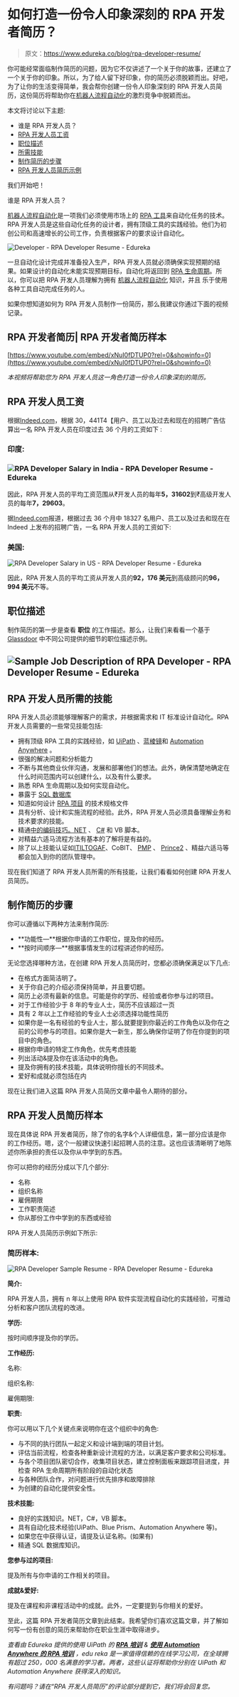 # 如何打造一份令人印象深刻的 RPA 开发者简历？

> 原文：<https://www.edureka.co/blog/rpa-developer-resume/>

你可能经常面临制作简历的问题，因为它不仅讲述了一个关于你的故事，还建立了一个关于你的印象。所以，为了给人留下好印象，你的简历必须脱颖而出。好吧，为了让你的生活变得简单，我会帮你创建一份令人印象深刻的 RPA 开发人员简历，这份简历将帮助你在[机器人流程自动化](https://www.edureka.co/robotic-process-automation-training)的激烈竞争中脱颖而出。

本文将讨论以下主题:

*   谁是 RPA 开发人员？
*   [RPA 开发人员工资](#salary)
*   [职位描述](#jobdescription)
*   [所需技能](#skills)
*   [制作简历的步骤](#stepstobuildresume)
*   [RPA 开发人员简历示例](#sampleresume)

我们开始吧！

谁是 RPA 开发人员？

[机器人流程自动化](https://www.edureka.co/blog/what-is-robotic-process-automation/)是一项我们必须使用市场上的 [RPA 工具](https://www.edureka.co/blog/rpa-tools-list-and-comparison/)来自动化任务的技术。RPA 开发人员是这些自动化任务的设计者，拥有顶级工具的实践经验。他们为初创公司和高速增长的公司工作，负责根据客户的要求设计自动化。

![Developer - RPA Developer Resume - Edureka](img/9eb337acfc6a52aac9d16562253ba2a7.png)

一旦自动化设计完成并准备投入生产，RPA 开发人员就必须确保实现预期的结果。如果设计的自动化未能实现预期目标，自动化将返回到 [RPA 生命周期](https://www.edureka.co/blog/rpa-lifecycle)。所以，你可以把 RPA 开发人员理解为拥有 [机器人流程自动化](https://www.edureka.co/blog/robotic-process-automation/) 知识，并且 乐于使用各种工具自动完成任务的人。

如果你想知道如何为 RPA 开发人员制作一份简历，那么我建议你通过下面的视频记录。

## **RPA 开发者简历| RPA 开发者简历样本**



[https://www.youtube.com/embed/xNuI0fDTUP0?rel=0&showinfo=0](https://www.youtube.com/embed/xNuI0fDTUP0?rel=0&showinfo=0)

*本视频将帮助您为 RPA 开发人员这一角色打造一份令人印象深刻的简历。*

## **RPA 开发人员工资**

根据[Indeed.com](https://www.indeed.co.in/salaries/rpa%20developer-Salaries)，根据 30，441T4【用户、员工以及过去和现在的招聘广告估算出一名 RPA 开发人员在印度过去 36 个月的工资如下 :

### **印度:**

### **![RPA Developer Salary in India - RPA Developer Resume - Edureka](img/0828470269143ebed84d3f57ba447e58.png)**

因此，RPA 开发人员的平均工资范围从₹开发人员的每年**5，31602**到₹高级开发人员的每年**7，29603**。

据[Indeed.com](https://www.indeed.com/salaries/rpa%20developer)报道，根据过去 36 个月中 18327 名用户、员工以及过去和现在在 Indeed 上发布的招聘广告，一名 RPA 开发人员的工资如下:

### **美国:**

![RPA Developer Salary in US - RPA Developer Resume - Edureka](img/2ce47f2db15acce15174920f3ceae6cb.png)

因此，RPA 开发人员的平均工资从开发人员的**92，176 美元**到高级顾问的**96，994 美元**不等。

## **职位描述**

制作简历的第一步是查看 **职位** 的工作描述。那么，让我们来看看一个基于 [Glassdoor](https://www.glassdoor.co.in/) 中不同公司提供的细节的职位描述示例。

## **![Sample Job Description of RPA Developer - RPA Developer Resume - Edureka](img/6646acc31bf2496a66e3a3b5b84096ea.png)**

## **RPA 开发人员所需的技能**

RPA 开发人员必须能够理解客户的需求，并根据需求和 IT 标准设计自动化。RPA 开发人员需要的一些常见技能包括:

*   拥有顶级 RPA 工具的实践经验，如 [UiPath](https://www.edureka.co/blog/uipath-studio/) 、[蓝棱镜](https://www.edureka.co/blog/rpa-blue-prism/)和 [Automation Anywhere](https://www.edureka.co/blog/rpa-automation-anywhere/) 。
*   很强的解决问题和分析能力
*   不断与其他商业伙伴沟通，发展和部署他们的想法。此外，确保清楚地确定在什么时间范围内可以创建什么，以及有什么要求。
*   熟悉 RPA 生命周期以及如何实现自动化。
*   暴露于 [SQL 数据库](https://www.edureka.co/blog/sql-tutorial/)
*   知道如何设计 [RPA 项目](https://www.edureka.co/blog/rpa-projects) 的技术规格文件
*   具有分析、设计和实施流程的经验。此外，RPA 开发人员必须具备理解业务和技术要求的技能。
*   精通[中的编码技巧。NET](https://www.edureka.co/blog/interview-questions/dot-net-interview-questions/) 、 [C#](https://www.edureka.co/blog/c-sharp-tutorial/) 和 VB 脚本。
*   对精益六适马流程方法有基本的了解将是有益的。
*   除了以上技能认证如[ITIL](https://www.edureka.co/blog/what-is-itil/)[TOGAF](https://www.edureka.co/blog/what-is-togaf/)、CoBIT、 [PMP](https://www.edureka.co/blog/pmp-certification/) 、 [Prince2](https://www.edureka.co/blog/how-to-get-prince2-certified/) 、精益六适马等都会加入到你的团队管理中。

现在我们知道了 RPA 开发人员所需的所有技能，让我们看看如何创建 RPA 开发人员简历。

## **制作简历的步骤**

你可以遵循以下两种方法来制作简历:

*   **功能性—**根据你申请的工作职位，提及你的经历。
*   **按时间顺序—**根据事情发生的过程讲述你的经历。

无论您选择哪种方法，在创建 RPA 开发人员简历时，您都必须确保满足以下几点:

*   在格式方面简洁明了。
*   关于你自己的介绍必须保持简单，并且要切题。
*   简历上必须有最新的信息。可能是你的学历、经验或者你参与过的项目。
*   对于工作经验少于 8 年的专业人士，简历不应该超过一页
*   具有 2 年以上工作经验的专业人士必须选择功能性简历
*   如果你是一名有经验的专业人士，那么就要提到你最近的工作角色以及你在之前的公司参与的项目。如果你是大一新生，那么确保你证明了你在你提到的项目中的角色。
*   根据你申请的特定工作角色，优先考虑技能
*   列出活动&提及你在该活动中的角色。
*   提及你拥有的技术技能，具体说明你擅长的不同技术。
*   爱好和成就必须包括在内

现在让我们进入这篇 RPA 开发人员简历文章中最令人期待的部分。

## **RPA 开发人员简历样本**

现在具体说 RPA 开发者简历，除了你的名字&个人详细信息，第一部分应该是你的工作经历。嗯，这个一般建议快速引起招聘人员的注意。这也应该清晰明了地陈述你所承担的责任以及你从中学到的东西。

你可以把你的经历分成以下几个部分:

*   名称
*   组织名称
*   雇佣期限
*   工作职责简述
*   你从那份工作中学到的东西或经验

RPA 开发人员简历示例如下所示:

### **简历样本:**

![RPA Developer Sample Resume - RPA Developer Resume - Edureka](img/f9e4f60d2d9a3f468bc0b765e651070f.png)

**简介:**

RPA 开发人员，拥有 n 年以上使用 RPA 软件实现流程自动化的实践经验，可推动分析和客户团队流程的改进。

**学历:**

按时间顺序提及你的学历。

**工作经历:**

名称:

组织名称:

雇佣期限:

**职责:**

你可以用以下几个关键点来说明你在这个组织中的角色:

*   与不同的执行团队一起定义和设计端到端的项目计划。
*   评估当前流程，检查各种重新设计流程的方法，以满足客户要求和公司标准。
*   与各个项目团队密切合作，收集项目状态，建立控制面板来跟踪项目进度，并检查 RPA 生命周期所有阶段的自动化状态
*   与各种团队合作，对问题进行优先排序和故障排除
*   为创建的自动化提供安全性。

**技术技能:**

*   良好的实践知识。NET，C#，VB 脚本。
*   具有自动化技术经验(UiPath、Blue Prism、Automation Anywhere 等)。
*   如果您在中获得认证，请提及认证名称。(如果有)
*   精通 SQL 数据库知识。

**您参与过的项目:**

提及所有与你申请的工作相关的项目。

**成就&爱好:**

提及在课程和非课程活动中的成就。此外，一定要提到与你相关的爱好。

至此，这篇 RPA 开发者简历文章到此结束。我希望你们喜欢这篇文章，并了解如何写一份有创意的简历来帮助你在职业生涯中取得进步。

*查看由 Edureka 提供的使用 UiPath 的 **[RPA 培训](https://www.edureka.co/robotic-process-automation-training)** & **[使用 Automation Anywhere 的 RPA 培训](https://www.edureka.co/automation-anywhere-certification-training)** ，edu reka 是一家值得信赖的在线学习公司，在全球拥有超过 250，000 名满意的学习者。两者，这些认证将帮助你分别在 UiPath 和 Automation Anywhere 获得深入的知识。*

*有问题吗？请在“RPA 开发人员简历”的评论部分提到它，我们将会回复您。*